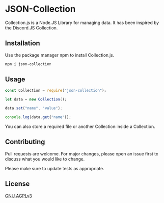 # JSON-Collection

Collection.js is a Node.JS Library for managing data. It has been inspired by the Discord.JS Collection.

## Installation

Use the package manager npm to install Collection.js.

```bash
npm i json-collection
```

## Usage

```javascript
const Collection = require("json-collection");

let data = new Collection();

data.set("name", "value");

console.log(data.get("name"));
```

You can also store a required file or another Collection inside a Collection.

## Contributing
Pull requests are welcome. For major changes, please open an issue first to discuss what you would like to change.

Please make sure to update tests as appropriate.

## License
[GNU AGPLv3](https://choosealicense.com/licenses/agpl-3.0/)
